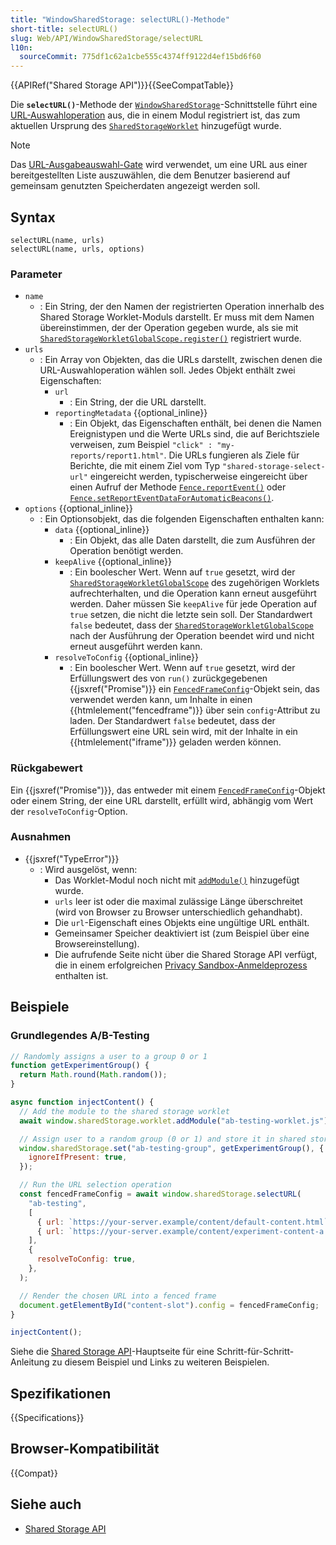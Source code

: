 ```yaml
---
title: "WindowSharedStorage: selectURL()-Methode"
short-title: selectURL()
slug: Web/API/WindowSharedStorage/selectURL
l10n:
  sourceCommit: 775df1c62a1cbe555c4374ff9122d4ef15bd6f60
---
```


{{APIRef("Shared Storage API")}}{{SeeCompatTable}}

Die **`selectURL()`**-Methode der [`WindowSharedStorage`](/de/docs/Web/API/WindowSharedStorage)-Schnittstelle führt eine [URL-Auswahloperation](/de/docs/Web/API/SharedStorageSelectURLOperation) aus, die in einem Modul registriert ist, das zum aktuellen Ursprung des [`SharedStorageWorklet`](/de/docs/Web/API/SharedStorageWorklet) hinzugefügt wurde.

> [!NOTE]
> Das [URL-Ausgabeauswahl-Gate](/de/docs/Web/API/Shared_Storage_API#url_selection) wird verwendet, um eine URL aus einer bereitgestellten Liste auszuwählen, die dem Benutzer basierend auf gemeinsam genutzten Speicherdaten angezeigt werden soll.

## Syntax

```js-nolint
selectURL(name, urls)
selectURL(name, urls, options)
```

### Parameter

- `name`
  - : Ein String, der den Namen der registrierten Operation innerhalb des Shared Storage Worklet-Moduls darstellt. Er muss mit dem Namen übereinstimmen, der der Operation gegeben wurde, als sie mit [`SharedStorageWorkletGlobalScope.register()`](/de/docs/Web/API/SharedStorageWorkletGlobalScope/register) registriert wurde.
- `urls`
  - : Ein Array von Objekten, das die URLs darstellt, zwischen denen die URL-Auswahloperation wählen soll. Jedes Objekt enthält zwei Eigenschaften:
    - `url`
      - : Ein String, der die URL darstellt.
    - `reportingMetadata` {{optional_inline}}
      - : Ein Objekt, das Eigenschaften enthält, bei denen die Namen Ereignistypen und die Werte URLs sind, die auf Berichtsziele verweisen, zum Beispiel `"click" : "my-reports/report1.html"`. Die URLs fungieren als Ziele für Berichte, die mit einem Ziel vom Typ `"shared-storage-select-url"` eingereicht werden, typischerweise eingereicht über einen Aufruf der Methode [`Fence.reportEvent()`](/de/docs/Web/API/Fence/reportEvent) oder [`Fence.setReportEventDataForAutomaticBeacons()`](/de/docs/Web/API/Fence/setReportEventDataForAutomaticBeacons).
- `options` {{optional_inline}}
  - : Ein Optionsobjekt, das die folgenden Eigenschaften enthalten kann:
    - `data` {{optional_inline}}
      - : Ein Objekt, das alle Daten darstellt, die zum Ausführen der Operation benötigt werden.
    - `keepAlive` {{optional_inline}}
      - : Ein boolescher Wert. Wenn auf `true` gesetzt, wird der [`SharedStorageWorkletGlobalScope`](/de/docs/Web/API/SharedStorageWorkletGlobalScope) des zugehörigen Worklets aufrechterhalten, und die Operation kann erneut ausgeführt werden. Daher müssen Sie `keepAlive` für jede Operation auf `true` setzen, die nicht die letzte sein soll. Der Standardwert `false` bedeutet, dass der [`SharedStorageWorkletGlobalScope`](/de/docs/Web/API/SharedStorageWorkletGlobalScope) nach der Ausführung der Operation beendet wird und nicht erneut ausgeführt werden kann.
    - `resolveToConfig` {{optional_inline}}
      - : Ein boolescher Wert. Wenn auf `true` gesetzt, wird der Erfüllungswert des von `run()` zurückgegebenen {{jsxref("Promise")}} ein [`FencedFrameConfig`](/de/docs/Web/API/FencedFrameConfig)-Objekt sein, das verwendet werden kann, um Inhalte in einen {{htmlelement("fencedframe")}} über sein `config`-Attribut zu laden. Der Standardwert `false` bedeutet, dass der Erfüllungswert eine URL sein wird, mit der Inhalte in ein {{htmlelement("iframe")}} geladen werden können.

### Rückgabewert

Ein {{jsxref("Promise")}}, das entweder mit einem [`FencedFrameConfig`](/de/docs/Web/API/FencedFrameConfig)-Objekt oder einem String, der eine URL darstellt, erfüllt wird, abhängig vom Wert der `resolveToConfig`-Option.

### Ausnahmen

- {{jsxref("TypeError")}}
  - : Wird ausgelöst, wenn:
    - Das Worklet-Modul noch nicht mit [`addModule()`](/de/docs/Web/API/Worklet/addModule) hinzugefügt wurde.
    - `urls` leer ist oder die maximal zulässige Länge überschreitet (wird von Browser zu Browser unterschiedlich gehandhabt).
    - Die `url`-Eigenschaft eines Objekts eine ungültige URL enthält.
    - Gemeinsamer Speicher deaktiviert ist (zum Beispiel über eine Browsereinstellung).
    - Die aufrufende Seite nicht über die Shared Storage API verfügt, die in einem erfolgreichen [Privacy Sandbox-Anmeldeprozess](/de/docs/Web/Privacy/Guides/Privacy_sandbox/Enrollment) enthalten ist.

## Beispiele

### Grundlegendes A/B-Testing

```js
// Randomly assigns a user to a group 0 or 1
function getExperimentGroup() {
  return Math.round(Math.random());
}

async function injectContent() {
  // Add the module to the shared storage worklet
  await window.sharedStorage.worklet.addModule("ab-testing-worklet.js");

  // Assign user to a random group (0 or 1) and store it in shared storage
  window.sharedStorage.set("ab-testing-group", getExperimentGroup(), {
    ignoreIfPresent: true,
  });

  // Run the URL selection operation
  const fencedFrameConfig = await window.sharedStorage.selectURL(
    "ab-testing",
    [
      { url: `https://your-server.example/content/default-content.html` },
      { url: `https://your-server.example/content/experiment-content-a.html` },
    ],
    {
      resolveToConfig: true,
    },
  );

  // Render the chosen URL into a fenced frame
  document.getElementById("content-slot").config = fencedFrameConfig;
}

injectContent();
```

Siehe die [Shared Storage API](/de/docs/Web/API/Shared_Storage_API)-Hauptseite für eine Schritt-für-Schritt-Anleitung zu diesem Beispiel und Links zu weiteren Beispielen.

## Spezifikationen

{{Specifications}}

## Browser-Kompatibilität

{{Compat}}

## Siehe auch

- [Shared Storage API](/de/docs/Web/API/Shared_Storage_API)
